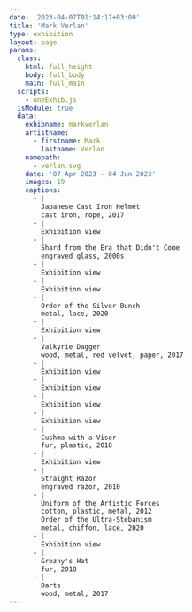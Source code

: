 ```yaml
---
date: '2023-04-07T01:14:17+03:00'
title: 'Mark Verlan'
type: exhibition
layout: page
params:
  class:
    html: full_height
    body: full_body
    main: full_main
  scripts:
    - oneExhib.js
  isModule: true  
  data:
    exhibname: markverlan
    artistname:
      - firstname: Mark
        lastname: Verlan
    namepath: 
      - verlan.svg
    date: '07 Apr 2023 — 04 Jun 2023'
    images: 19
    captions:
      - |
        Japanese Cast Iron Helmet
        cast iron, rope, 2017
      - |
        Exhibition view
      - |
        Shard from the Era that Didn't Come
        engraved glass, 2000s
      - |
        Exhibition view
      - |
        Exhibition view
      - |
        Order of the Silver Bunch
        metal, lace, 2020
      - |
        Exhibition view
      - |
        Valkyrie Dagger
        wood, metal, red velvet, paper, 2017
      - |
        Exhibition view
      - |
        Exhibition view
      - |
        Exhibition view
      - |
        Exhibition view
      - |
        Cushma with a Visor
        fur, plastic, 2018
      - |
        Exhibition view
      - |
        Straight Razor
        engraved razor, 2010
      - |
        Uniform of the Artistic Forces
        cotton, plastic, metal, 2012
        Order of the Ultra-Stebanism
        metal, chiffon, lace, 2020
      - |
        Exhibition view
      - |
        Grozny's Hat
        fur, 2018
      - |
        Darts
        wood, metal, 2017
---
```

